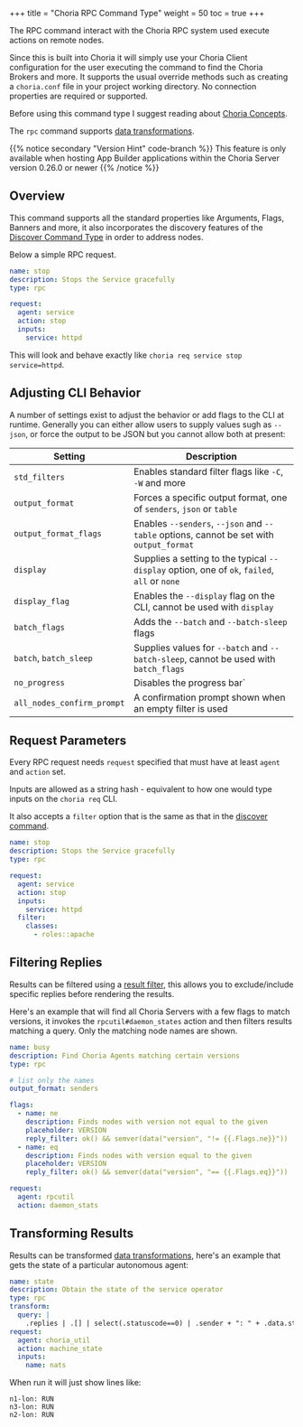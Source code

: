+++
title = "Choria RPC Command Type"
weight = 50
toc = true
+++

The RPC command interact with the Choria RPC system used execute actions on remote nodes.

Since this is built into Choria it will simply use your Choria Client configuration for the user executing the command
to find the Choria Brokers and more. It supports the usual override methods such as creating a `choria.conf` file in
your project working directory. No connection properties are required or supported.

Before using this command type I suggest reading about [Choria Concepts](https://choria.io/docs/concepts/).

The `rpc` command supports [data transformations](../transformations).

{{% notice secondary "Version Hint" code-branch %}}
This feature is only available when hosting App Builder applications within the Choria Server version 0.26.0 or newer
{{% /notice %}}

## Overview

This command supports all the standard properties like Arguments, Flags, Banners and more, it also incorporates the
discovery features of the [Discover Command Type](../discover/) in order to address nodes.

Below a simple RPC request.

```yaml
name: stop
description: Stops the Service gracefully
type: rpc

request:
  agent: service
  action: stop
  inputs:
    service: httpd
```

This will look and behave exactly like `choria req service stop service=httpd`.

## Adjusting CLI Behavior

A number of settings exist to adjust the behavior or add flags to the CLI at runtime.  Generally you can either allow users
to supply values sugh as `--json`, or force the output to be JSON but you cannot allow both at present:

| Setting                    | Description                                                                                  |
|----------------------------|----------------------------------------------------------------------------------------------|
| `std_filters`              | Enables standard filter flags like `-C`, `-W` and more                                       |
| `output_format`            | Forces a specific output format, one of `senders`, `json` or `table`                         |
| `output_format_flags`      | Enables `--senders`, `--json` and `--table` options, cannot be set with `output_format`      |
| `display`                  | Supplies a setting to the typical `--display` option, one of `ok`, `failed`, `all` or `none` |
| `display_flag`             | Enables the `--display` flag on the CLI, cannot be used with `display`                       |
| `batch_flags`              | Adds the `--batch` and `--batch-sleep` flags                                                 |
| `batch`, `batch_sleep`     | Supplies values for `--batch` and `--batch-sleep`, cannot be used with `batch_flags`         |
| `no_progress`              | Disables the progress bar`                                                                   |
| `all_nodes_confirm_prompt` | A confirmation prompt shown when an empty filter is used                                     |

## Request Parameters

Every RPC request needs `request` specified that must have at least `agent` and `action` set.

Inputs are allowed as a string hash - equivalent to how one would type inputs on the `choria req` CLI.

It also accepts a `filter` option that is the same as that in the [discover command](../discover/).

```yaml
name: stop
description: Stops the Service gracefully
type: rpc

request:
  agent: service
  action: stop
  inputs:
    service: httpd
  filter:
    classes:
      - roles::apache
```

## Filtering Replies

Results can be filtered using a [result filter](https://choria.io/docs/concepts/cli/#filtering-results), this allows you
to exclude/include specific replies before rendering the results.

Here's an example that will find all Choria Servers with a few flags to match versions, it invokes the `rpcutil#daemon_states`
action and then filters results matching a query. Only the matching node names are shown.

```yaml
name: busy
description: Find Choria Agents matching certain versions
type: rpc

# list only the names
output_format: senders

flags:
  - name: ne
    description: Finds nodes with version not equal to the given
    placeholder: VERSION
    reply_filter: ok() && semver(data("version", "!= {{.Flags.ne}}"))
  - name: eq
    description: Finds nodes with version equal to the given
    placeholder: VERSION
    reply_filter: ok() && semver(data("version", "== {{.Flags.eq}}"))

request:
  agent: rpcutil
  action: daemon_stats
```

## Transforming Results

Results can be transformed [data transformations](../transformations/), here's an example that gets the state of a particular autonomous agent:

```yaml
name: state
description: Obtain the state of the service operator
type: rpc
transform:
  query: |
    .replies | .[] | select(.statuscode==0) | .sender + ": " + .data.state
request:
  agent: choria_util
  action: machine_state
  inputs:
    name: nats
```

When run it will just show lines like:

```nohighlight
n1-lon: RUN
n3-lon: RUN
n2-lon: RUN
```
